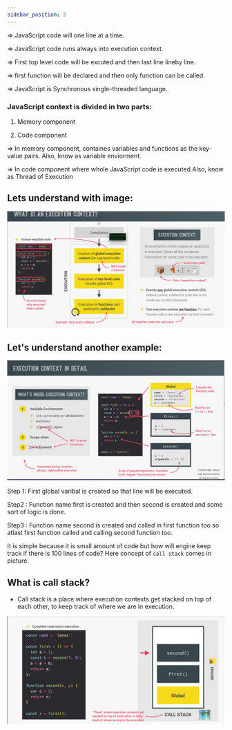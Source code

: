 ```yaml
---
sidebar_position: 3
---
```


=> JavaScript code will one line at a time.

=> JavaScript code runs always into execution context.

=> First top level code will be excuted and then last line lineby line.

=> first function will be declared and then only function can be called.

=> JavaScript is Synchronous single-threaded language.

### JavaScript context is divided in two parts:

1) Memory component


2) Code component 

=> In memory component, containes variables and functions as the key-value pairs. Also, know as variable enviorment.


=> In code component where whole JavaScript code is executed.Also, know as Thread of Execution

## Lets understand with image:

![execute](./work.jpg)



## Let's understand another example:

![image](./detail.jpg)



Step 1: First global varibal is created so that line will be executed.

Step2 : Function name first is created and then second is created and some sort of logic is done.

Step3 : Function name second is created and called in first function too so atlast first function called and calling second function too.

It is simple because it is small amount of code but how will engine keep track if there is 100 lines of code?
Here concept of `call stack` comes in picture.

## What is call stack?

- Call stack is a place where execution contexts get stacked on top of each other, to keep track of where we are in execution.

![image1](./example.jpg)
